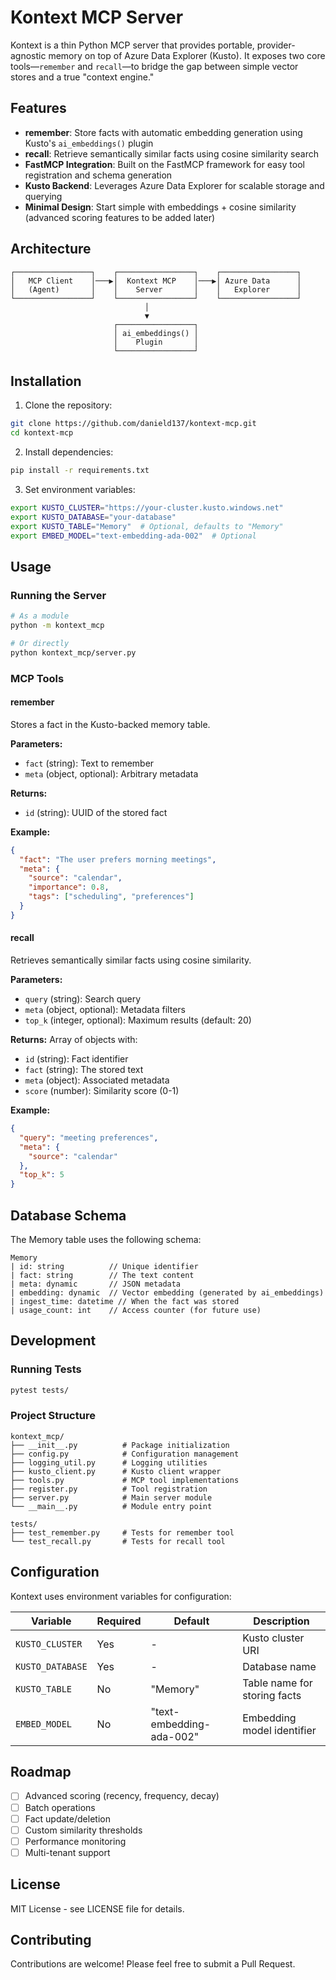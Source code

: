 # Kontext MCP Server

Kontext is a thin Python MCP server that provides portable, provider-agnostic memory on top of Azure Data Explorer (Kusto). It exposes two core tools—`remember` and `recall`—to bridge the gap between simple vector stores and a true "context engine."

## Features

- **remember**: Store facts with automatic embedding generation using Kusto's `ai_embeddings()` plugin
- **recall**: Retrieve semantically similar facts using cosine similarity search
- **FastMCP Integration**: Built on the FastMCP framework for easy tool registration and schema generation
- **Kusto Backend**: Leverages Azure Data Explorer for scalable storage and querying
- **Minimal Design**: Start simple with embeddings + cosine similarity (advanced scoring features to be added later)

## Architecture

```
┌─────────────────┐    ┌─────────────────┐    ┌─────────────────┐
│   MCP Client    │───▶│  Kontext MCP    │───▶│ Azure Data      │
│   (Agent)       │    │    Server       │    │   Explorer      │
└─────────────────┘    └─────────────────┘    └─────────────────┘
                              │
                              ▼
                       ┌─────────────────┐
                       │ ai_embeddings() │
                       │    Plugin       │
                       └─────────────────┘
```

## Installation

1. Clone the repository:
```bash
git clone https://github.com/danield137/kontext-mcp.git
cd kontext-mcp
```

2. Install dependencies:
```bash
pip install -r requirements.txt
```

3. Set environment variables:
```bash
export KUSTO_CLUSTER="https://your-cluster.kusto.windows.net"
export KUSTO_DATABASE="your-database"
export KUSTO_TABLE="Memory"  # Optional, defaults to "Memory"
export EMBED_MODEL="text-embedding-ada-002"  # Optional
```

## Usage

### Running the Server

```bash
# As a module
python -m kontext_mcp

# Or directly
python kontext_mcp/server.py
```

### MCP Tools

#### remember
Stores a fact in the Kusto-backed memory table.

**Parameters:**
- `fact` (string): Text to remember
- `meta` (object, optional): Arbitrary metadata

**Returns:**
- `id` (string): UUID of the stored fact

**Example:**
```json
{
  "fact": "The user prefers morning meetings",
  "meta": {
    "source": "calendar",
    "importance": 0.8,
    "tags": ["scheduling", "preferences"]
  }
}
```

#### recall
Retrieves semantically similar facts using cosine similarity.

**Parameters:**
- `query` (string): Search query
- `meta` (object, optional): Metadata filters
- `top_k` (integer, optional): Maximum results (default: 20)

**Returns:**
Array of objects with:
- `id` (string): Fact identifier
- `fact` (string): The stored text
- `meta` (object): Associated metadata
- `score` (number): Similarity score (0-1)

**Example:**
```json
{
  "query": "meeting preferences",
  "meta": {
    "source": "calendar"
  },
  "top_k": 5
}
```

## Database Schema

The Memory table uses the following schema:

```kusto
Memory
| id: string          // Unique identifier
| fact: string        // The text content
| meta: dynamic       // JSON metadata
| embedding: dynamic  // Vector embedding (generated by ai_embeddings)
| ingest_time: datetime // When the fact was stored
| usage_count: int    // Access counter (for future use)
```

## Development

### Running Tests

```bash
pytest tests/
```

### Project Structure

```
kontext_mcp/
├── __init__.py          # Package initialization
├── config.py            # Configuration management
├── logging_util.py      # Logging utilities
├── kusto_client.py      # Kusto client wrapper
├── tools.py             # MCP tool implementations
├── register.py          # Tool registration
├── server.py            # Main server module
└── __main__.py          # Module entry point

tests/
├── test_remember.py     # Tests for remember tool
└── test_recall.py       # Tests for recall tool
```

## Configuration

Kontext uses environment variables for configuration:

| Variable | Required | Default | Description |
|----------|----------|---------|-------------|
| `KUSTO_CLUSTER` | Yes | - | Kusto cluster URI |
| `KUSTO_DATABASE` | Yes | - | Database name |
| `KUSTO_TABLE` | No | "Memory" | Table name for storing facts |
| `EMBED_MODEL` | No | "text-embedding-ada-002" | Embedding model identifier |

## Roadmap

- [ ] Advanced scoring (recency, frequency, decay)
- [ ] Batch operations
- [ ] Fact update/deletion
- [ ] Custom similarity thresholds
- [ ] Performance monitoring
- [ ] Multi-tenant support

## License

MIT License - see LICENSE file for details.

## Contributing

Contributions are welcome! Please feel free to submit a Pull Request.
